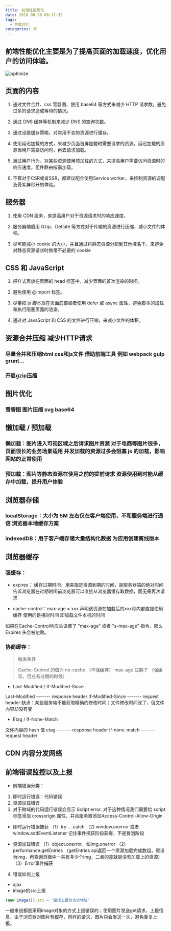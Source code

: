 ```yaml
---
title: 前端性能优化
date: 2018-08-30 00:17:32
tags:
  - 性能优化
categories: JS
---
```


前端性能优化主要是为了提高页面的加载速度，优化用户的访问体验。
---
<!--more-->

![optimize](http://cdn.mydearest.cn/blog/images/optimize.png)

## 页面的内容
1. 通过文件合并、css 雪碧图、使用 base64 等方式来减少 HTTP 请求数，避免过多的请求造成等待的情况。

2. 通过 DNS 缓存等机制来减少 DNS 的查询次数。

3. 通过设置缓存策略，对常用不变的资源进行缓存。

4. 使用延迟加载的方式，来减少页面首屏加载时需要请求的资源。延迟加载的资源当用户需要访问时，再去请求加载。

5. 通过用户行为，对某些资源使用预加载的方式，来提高用户需要访问资源时的响应速度。组件路由按需加载。

6. 不管对于CSR或者SSR，都建议配合使用Service worker，来控制资源的调配及骨架屏秒开的体验。

## 服务器
1. 使用 CDN 服务，来提高用户对于资源请求时的响应速度。

2. 服务器端启用 Gzip、Deflate 等方式对于传输的资源进行压缩，减小文件的体积。

3. 尽可能减小 cookie 的大小，并且通过将静态资源分配到其他域名下，来避免对静态资源请求时携带不必要的 cookie

## CSS 和 JavaScript
1. 把样式表放在页面的 head 标签中，减少页面的首次渲染的时间。

2. 避免使用 @import 标签。

3. 尽量把 js 脚本放在页面底部或者使用 defer 或 async 属性，避免脚本的加载和执行阻塞页面的渲染。

4. 通过对 JavaScript 和 CSS 的文件进行压缩，来减小文件的体积。

## 资源合并压缩 减少HTTP请求
### 尽量合并和压缩html css和js文件 借助前端工具 例如 webpack gulp grunt...
### 开启gzip压缩

## 图片优化
### 雪碧图 图片压缩 svg base64

## 懒加载 / 预加载
### 懒加载：图片进入可视区域之后请求图片资源 对于电商等图片很多，页面很长的业务场景适用 并发加载的资源过多会阻塞 js 的加载，影响网站的正常使用
### 预加载：图片等静态资源在使用之前的提前请求 资源使用到时能从缓存中加载，提升用户体验

## 浏览器存储
### localStorage：大小为 5M 左右仅在客户端使用，不和服务端进行通信 浏览器本地缓存方案
### indexedDB：用于客户端存储大量结构化数据 为应用创建离线版本

## 浏览器缓存
### 强缓存：

- expires：
缓存过期时间，用来指定资源到期的时间，是服务器端的绝对时间
告诉浏览器在过期时间前浏览器可以直接从浏览器缓存取数据，而无需再次请求

- cache-control：max-age = xxx
声明该资源在加载后的xxx秒内都直接使用缓存 使用的是相对时间 即加载文件本机的时间

如果在Cache-Control响应头设置了 "max-age" 或者 "s-max-age" 指令，那么 Expires 头会被忽略。


### 协商缓存：

> 触发条件

> Cache-Control 的值为 no-cache （不强缓存）
> max-age 过期了 （强缓存，但总有过期的时候）

- Last-Modified / If-Modified-Since

Last-Modified ------- response header
If-Modified-Since ------- request header
缺点：某些服务端不能获取精确的修改时间；文件修改时间改了，但文件内容却没有变

- Etag / If-None-Match

文件内容的 hash 值
etag ------- response header
if-none-match ------- request header

## CDN 内容分发网络

## 前端错误监控以及上报
- 前端错误分类：

1. 即时运行错误：代码错误
2. 资源加载错误
3. 对于跨域的代码运行错误会显示 Script error. 对于这种情况我们需要给 script 标签添加 crossorigin 属性，并且服务器添加Access-Control-Allow-Origin

- 即时运行错误捕获
（1）try ....catch
（2) window.onerror 或者 window.addEventListener 记住事件捕获阶段获得，不是冒泡阶段


- 资源加载错误
（1）object.onerror，如img.onerror
（2）performance.getEntries （getEntries api返回一个资源加载完成数组，假设为img，再查询页面中一共有多少个img，二者的差就是没有加载上的资源）
（3）Error事件捕获

4. 错误如何上报
- ajax
- image的src上报
```js
(new Image()).src = '错误上报的请求地址'
```

一般来说都是采用image对象的方式上报错误的；使用图片发送get请求，上报信息，由于浏览器对图片有缓存，同样的请求，图片只会发送一次，避免重复上
报。
